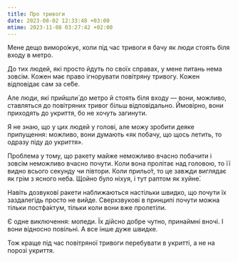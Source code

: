 ```yaml
---
title: Про тривоги
date: 2023-08-02 12:33:48 +03:00
mtime: 2023-11-08 03:27:42 +02:00
---
```


Мене дещо виморо́жує, коли під час тривоги я бачу як люди стоять біля входу в метро.

До тих людей, які просто йдуть по своїх справах, у мене питань нема зовсім. Кожен має право ігнорувати повітряну тривогу. Кожен відповідає сам за се́бе.

Але люди, які прийшли́ до метро й стоять біля входу — вони, можливо, ставляться до повітряних тривог більш відповідально. Ймовірно, вони приходять до укриття, бо не хочуть загинути.

Я не знаю, що у цих людей у голові, але можу зробити деяке припущення: можливо, вони думають «як побачу, що щось летить, то одразу піду до укриття».

Проблема у тому, що ракету майже неможливо вчасно побачити і зовсім неможливо вчасно почути. Коли вона пролітає над головою, то її видно всього секунду чи півтори. Коли прильо́т, то це завжди виглядає як грім з ясного неба. Щойно було ніхуя, і тут раптом як хуйне́.

Навіть дозвукові́ ракети наближаються настільки швидко, що почути їх заздалегідь просто не вийде. Сверхзвукові в принципі почути можна тільки постфа́ктум, тільки коли вони вже пролетіли.

Є одне виключення: мопеди. Їх дійсно добре чутно, принаймні вночі. І вони відносно повільні. А все інше дуже швидке.

Тож краще під час повітряної тривоги перебувати в укритті, а не на порозі укриття.
